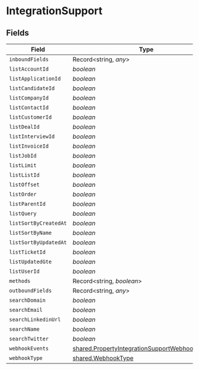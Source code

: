 # IntegrationSupport


## Fields

| Field                                                                                                                     | Type                                                                                                                      | Required                                                                                                                  | Description                                                                                                               |
| ------------------------------------------------------------------------------------------------------------------------- | ------------------------------------------------------------------------------------------------------------------------- | ------------------------------------------------------------------------------------------------------------------------- | ------------------------------------------------------------------------------------------------------------------------- |
| `inboundFields`                                                                                                           | Record<string, *any*>                                                                                                     | :heavy_minus_sign:                                                                                                        | N/A                                                                                                                       |
| `listAccountId`                                                                                                           | *boolean*                                                                                                                 | :heavy_minus_sign:                                                                                                        | N/A                                                                                                                       |
| `listApplicationId`                                                                                                       | *boolean*                                                                                                                 | :heavy_minus_sign:                                                                                                        | N/A                                                                                                                       |
| `listCandidateId`                                                                                                         | *boolean*                                                                                                                 | :heavy_minus_sign:                                                                                                        | N/A                                                                                                                       |
| `listCompanyId`                                                                                                           | *boolean*                                                                                                                 | :heavy_minus_sign:                                                                                                        | N/A                                                                                                                       |
| `listContactId`                                                                                                           | *boolean*                                                                                                                 | :heavy_minus_sign:                                                                                                        | N/A                                                                                                                       |
| `listCustomerId`                                                                                                          | *boolean*                                                                                                                 | :heavy_minus_sign:                                                                                                        | N/A                                                                                                                       |
| `listDealId`                                                                                                              | *boolean*                                                                                                                 | :heavy_minus_sign:                                                                                                        | N/A                                                                                                                       |
| `listInterviewId`                                                                                                         | *boolean*                                                                                                                 | :heavy_minus_sign:                                                                                                        | N/A                                                                                                                       |
| `listInvoiceId`                                                                                                           | *boolean*                                                                                                                 | :heavy_minus_sign:                                                                                                        | N/A                                                                                                                       |
| `listJobId`                                                                                                               | *boolean*                                                                                                                 | :heavy_minus_sign:                                                                                                        | N/A                                                                                                                       |
| `listLimit`                                                                                                               | *boolean*                                                                                                                 | :heavy_minus_sign:                                                                                                        | N/A                                                                                                                       |
| `listListId`                                                                                                              | *boolean*                                                                                                                 | :heavy_minus_sign:                                                                                                        | N/A                                                                                                                       |
| `listOffset`                                                                                                              | *boolean*                                                                                                                 | :heavy_minus_sign:                                                                                                        | N/A                                                                                                                       |
| `listOrder`                                                                                                               | *boolean*                                                                                                                 | :heavy_minus_sign:                                                                                                        | N/A                                                                                                                       |
| `listParentId`                                                                                                            | *boolean*                                                                                                                 | :heavy_minus_sign:                                                                                                        | N/A                                                                                                                       |
| `listQuery`                                                                                                               | *boolean*                                                                                                                 | :heavy_minus_sign:                                                                                                        | N/A                                                                                                                       |
| `listSortByCreatedAt`                                                                                                     | *boolean*                                                                                                                 | :heavy_minus_sign:                                                                                                        | N/A                                                                                                                       |
| `listSortByName`                                                                                                          | *boolean*                                                                                                                 | :heavy_minus_sign:                                                                                                        | N/A                                                                                                                       |
| `listSortByUpdatedAt`                                                                                                     | *boolean*                                                                                                                 | :heavy_minus_sign:                                                                                                        | N/A                                                                                                                       |
| `listTicketId`                                                                                                            | *boolean*                                                                                                                 | :heavy_minus_sign:                                                                                                        | N/A                                                                                                                       |
| `listUpdatedGte`                                                                                                          | *boolean*                                                                                                                 | :heavy_minus_sign:                                                                                                        | N/A                                                                                                                       |
| `listUserId`                                                                                                              | *boolean*                                                                                                                 | :heavy_minus_sign:                                                                                                        | N/A                                                                                                                       |
| `methods`                                                                                                                 | Record<string, *boolean*>                                                                                                 | :heavy_minus_sign:                                                                                                        | N/A                                                                                                                       |
| `outboundFields`                                                                                                          | Record<string, *any*>                                                                                                     | :heavy_minus_sign:                                                                                                        | N/A                                                                                                                       |
| `searchDomain`                                                                                                            | *boolean*                                                                                                                 | :heavy_minus_sign:                                                                                                        | N/A                                                                                                                       |
| `searchEmail`                                                                                                             | *boolean*                                                                                                                 | :heavy_minus_sign:                                                                                                        | N/A                                                                                                                       |
| `searchLinkedinUrl`                                                                                                       | *boolean*                                                                                                                 | :heavy_minus_sign:                                                                                                        | N/A                                                                                                                       |
| `searchName`                                                                                                              | *boolean*                                                                                                                 | :heavy_minus_sign:                                                                                                        | N/A                                                                                                                       |
| `searchTwitter`                                                                                                           | *boolean*                                                                                                                 | :heavy_minus_sign:                                                                                                        | N/A                                                                                                                       |
| `webhookEvents`                                                                                                           | [shared.PropertyIntegrationSupportWebhookEvents](../../../sdk/models/shared/propertyintegrationsupportwebhookevents.md)[] | :heavy_minus_sign:                                                                                                        | N/A                                                                                                                       |
| `webhookType`                                                                                                             | [shared.WebhookType](../../../sdk/models/shared/webhooktype.md)                                                           | :heavy_minus_sign:                                                                                                        | N/A                                                                                                                       |